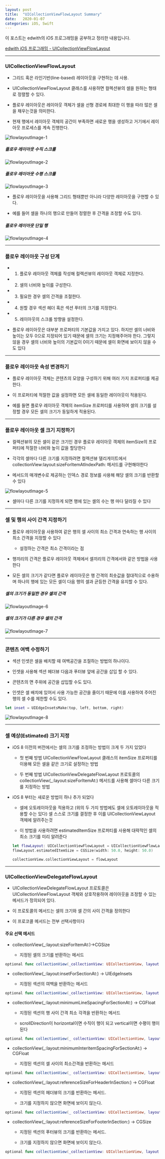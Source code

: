 ```yaml
---
layout: post
title:  "UICollectionViewFlowLayout Summary"
date:   2020-01-07
categories: iOS, Swift
---
```


이 포스트는 edwith의 iOS 프로그래밍을 공부하고 정리한 내용입니다.

[edwith iOS 프로그래밍 - UICollectionViewFlowLayout](https://www.edwith.org/boostcourse-ios/lecture/16912/)

- - -


### UICollectionViewFlowLayout

- 그리드 혹은 라인기반(line-based) 레이아웃을 구현하는 데 사용.

- UICollectionViewFlowLayout 클래스를 사용하면 컬렉션뷰의 셀을 원하는 형태로 정렬할 수 있다.

- 플로우 레이아웃은 레이아웃 객체가 셀을 선형 경로에 최대한 이 행을 따라 많은 셀을 채우는것을 의미한다.

- 현재 행에서 레이아웃 객체의 공간이 부족하면 새로운 행을 생성하고 거기에서 레이아웃 프로세스를 계속 진행한다.

![flowlayoutImage-1](https://github.com/VincentGeranium/VincentGeranium.github.io/blob/master/assets/img/flowlayoutImage-1.png?raw=true)

##### 플로우 레이아웃 수직 스크롤

![flowlayoutImage-2](https://github.com/VincentGeranium/VincentGeranium.github.io/blob/master/assets/img/flowlayoutImage-2.png?raw=true)

##### 플로우 레이아웃 수평 스크롤

![flowlayoutImage-3](https://github.com/VincentGeranium/VincentGeranium.github.io/blob/master/assets/img/flowlayoutImage-3.png?raw=true)

- 플로우 레이아웃을 사용해 그리드 형태뿐만 아니라 다양한 레이아웃을 구현할 수 있다.

- 예를 들어 셀을 하나의 행으로 만들어 정렬한 후 간격을 조정할 수도 있다.

##### 플로우 레이아웃 단일 행

![flowlayoutImage-4](https://github.com/VincentGeranium/VincentGeranium.github.io/blob/master/assets/img/flowlayoutImage-4.png?raw=true)

- - -

### 플로우 레이아웃 구성 단계

- 1) 플로우 레이아웃 객체를 작성해 컬렉션뷰의 레이아웃 객체로 지정한다.

- 2) 셀의 너비와 높이를 구성한다.

- 3) 필요한 경우 셀의 간격을 조절한다.

- 4) 원할 경우 섹션 헤더 혹은 섹션 푸터의 크기를 지정한다.

- 5) 레이아웃의 스크롤 방향을 설정한다.

- 플로우 레이아웃은 대부분 프로퍼티의 기본값을 가지고 있다. 하지만 셀의 너비와 높이는 모두 0으로 지정되어 있기 때문에 셀의 크기는 지정해주어야 한다. 그렇지 않을 경우 셀의 너비와 높이의 기본값이 0이기 때문에 셀이 화면에 보이지 않을 수도 있다

- - -

### 플로우 레이아웃 속성 변경하기

- 플로우 레이아웃 객체는 콘텐츠의 모양을 구성하기 위해 여러 가지 프로퍼티를 제공한다.

- 이 프로퍼티에 적절한 값을 설정하면 모든 셀에 동일한 레이아웃이 적용된다.

- 예를 들면 플로우 레이아웃 객체의 itemSize 프로퍼티를 사용하여 셀의 크기를 설정할 경우 모든 셀의 크기가 동일하게 적용된다.

- - -

### 플로우 레이아웃 셀 크기 지정하기

- 컬렉션뷰의 모든 셀이 같은 크기인 경우 플로우 레이아웃 객체의 itemSize의 프로퍼티에 적절한 너비와 높이 값을 할당한다

- 각각의 셀마다 다른 크기를 지정하려면 컬렉션뷰 델리게이트에서 collectionView:layout:sizeForItemAtIndexPath: 메서드를 구현해야한다

- 메서드의 매개변수로 제공하는 인덱스 경로 정보를 사용해 해당 셀의 크기를 반환할 수 있다

![flowlayoutImage-5](https://github.com/VincentGeranium/VincentGeranium.github.io/blob/master/assets/img/flowlayoutImage-5.png?raw=true)

- 셀마다 다른 크기를 지정하게 되면 행에 있는 셀의 수는 행 마다 달라질 수 있다

- - -

### 셀 및 행의 사이 간격 지정하기

- 플로우 레이아웃을 사용하여 같은 행의 셀 사이의 최소 간격과 연속하는 행 사이의 최소 간격을 지정할 수 있다

    - 설정하는 간격은 최소 간격이라는 점

- 행끼리의 간격은 플로우 레이아웃 객체에서 셀끼리의 간격에서와 같은 방법을 사용한다

- 모든 셀의 크기가 같다면 플로우 레이아웃은 행 간격의 최솟값을 절대적으로 수용하며 하나의 행에 있는 모든 셀이 다음 행의 셀과 균등한 간격을 유지할 수 있다.

##### 셀의 크기가 동일한 경우 셀의 간격

![flowlayoutImage-6](https://github.com/VincentGeranium/VincentGeranium.github.io/blob/master/assets/img/flowlayoutImage-6.png?raw=true)

##### 셀의 크기가 다른 경우 셀의 간격

![flowlayoutImage-7](https://github.com/VincentGeranium/VincentGeranium.github.io/blob/master/assets/img/flowlayoutImage-7.png?raw=true)

- - -

### 콘텐츠 여백 수정하기

- 섹션 인셋은 셀을 배치할 때 여백공간을 조절하는 방법의 하나이다.

- 인셋을 사용해 섹션 헤더뷰 다음과 푸터뷰 앞에 공간을 삽입 할 수 있다.

- 콘텐츠의 면 주위에 공간을 삽입할 수도 있다.

- 인셋은 셀 배치에 있어서 사용 가능한 공간을 줄이기 때문에 이를 사용하여 주어진 행의 셀 수를 제한할 수도 있다.

```swift
let inset = UIEdgeInsetsMake(top, left, bottom, right)
```

![flowlayoutImage-8](https://github.com/VincentGeranium/VincentGeranium.github.io/blob/master/assets/img/flowlayoutImage-8.png?raw=true)

- - -

### 셀 예상(Estimated) 크기 지정

- iOS 8 이전의 버전에서는 셀의 크기를 조정하는 방법이 크게 두 가지 있었다

    - 첫 번째 방법 UICollectionViewFlowLayout 클래스의 itemSize 프로퍼티를 이용해 모든 셀을 같은 크기로 설정하는 방법
    
    - 두 번째 방법 UICollectionViewDelegateFlowLayout 프로토콜의 collectionView(_:layout:sizeForItemAt:) 메서드를 사용해 셀마다 다른 크기를 지정하는 방법
    
- iOS 8 부터는 새로운 방법이 하나 추가 되었다

    - 셀에 오토레이아웃을 적용하고 (위의 두 가지 방법에도 셀에 오토레이아웃을 적용할 수는 있다) 셀 스스로 크기를 결정한 후 이를 UICollectionViewLayout 객체에 알려주는것
    
    - 이 방법을 사용하려면 estimatedItemSize 프로퍼티를 사용해 대략적인 셀의 최소 크기를 미리 알려준다
    
    ```swift
    let flowLayout: UICollectionViewFlowLayout = UICollectionViewFlowLayout()
    flowLayout.estimatedItemSize = CGSize(width: 50.0, height: 50.0)
    
    collectionView.collectionViewLayout = flowLayout
    ```
- - -

### UICollectionViewDelegateFlowLayout

- UICollectionViewDelegateFlowLayout 프로토콜은 UICollectionViewFlowLayout 객체와 상호작용하여 레이아웃을 조정할 수 있는 메서드가 정의되어 있다.

- 이 프로토콜의 메서드는 셀의 크기와 셀 간의 사이 간격을 정의한다

- 이 프로코콜 메서드는 전부 선택사항이다

#### 주요  선택 메서드

- collectionView(_:layout:sizeForItemAt:)->CGSize

     - 지정된 셀의 크기를 반환하는 메서드

```swift
optional func collectionView(_collectionView: UICollectionView, layout collectionViewLayout: UICollectionViewLayout, sizeForItemAt indexPath: IndexPath) -> CGSize
```

- collectionView(_:layout:insetForSectionAt:) -> UIEdgeInsets

    - 지정된 섹션의 여백을 반환하는 메서드
    
```swift
optional func collectionView(_collectionView: UICollectionView, layout collectionViewLayout: UICollectionViewLayout, insetForSection section: Int) -> UIEdgeInsets
```

- collectionView(_:layout:minimumLineSpacingForSectionAt:) -> CGFloat

    - 지정된 섹션의 행 사이 간격 최소 각격을 반환하는 메서드
    
    - scrollDirection이 horizontal이면 수직이 행이 되고 vertical이면 수평이 행이 된다
    
```swift
optional func collectionView(_ collectionView: UICollectionView, layout collectionViewLayout: UICollectionViewLayout, minimumLineSpacingForSectionAt section: Int) -> CGFloat
```

- collectionView(_:layout:minimumInteritemSpacingForSectionAt:) -> CGFloat

    - 지정된 섹션의 셀 사이의 최소간격을 반환하는 메서드

```swift
optional func collectionView(_ collectionView: UICollectionView, layout collectionViewLayout: UICollectionViewLayout, minimumInteritemSpacingForSectionAt section: int) -> CGFloat
```

- collectionView(_:layout:referenceSizeForHeaderInSection:) -> CGFloat
    
    - 지정된 섹션의 헤더뷰의 크기를 반환하는 메서드.
    
    - 크기를 지정하지 않으면 화면에 보이지 않는다.

```swift
optional func collectionView(_ collectionView: UICollectionView, layout collectionViewLayout: UICollectionViewLayout, referenceSizeForHeaderInSection section: Int) -> CGSize
```

- collectionView(_:layout:referenceSizeForFooterInSection:) -> CGSize

    - 지정된 섹션의 푸터뷰의 크기를 반환하는 메서드.
    
    - 크기를 지정하지 않으면 화면에 보이지 않는다.
    
```swift
optional func collectionView(_collectionView: UICollectionView, layout collectionviewLayout: UICollectionViewLayout, referenceSizeForFooterInSection section: Int) -> CGSize
```